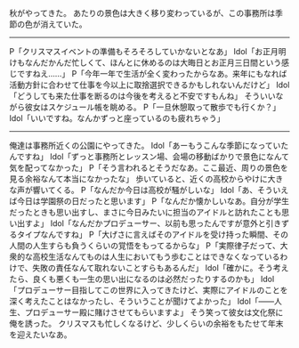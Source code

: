 秋がやってきた。
あたりの景色は大きく移り変わっているが、この事務所は季節の色が消えていた。

---

P「クリスマスイベントの準備もそろそろしていかないとなあ」
Idol「お正月明けもなんだかんだ忙しくて、ほんとに休めるのは大晦日とお正月三日間という感じですねえ……」
P「今年一年で生活が全く変わったからなあ。来年にもなれば活動方針に合わせて仕事を今以上に取捨選択できるかもしれないんだけど」
Idol「どうしても来た仕事を断るのは今後を考えると不安ですもんね」
そういいながら彼女はスケジュール帳を眺める。
P「一旦休憩取って散歩でも行くか？」
Idol「いいですね。なんかずっと座っているのも疲れちゃう」

---

俺達は事務所近くの公園にやってきた。
Idol「あーもうこんな季節になっていたんですね」
Idol「ずっと事務所とレッスン場、会場の移動ばかりで景色になんて気を配ってなかった」
P「そう言われるとそうだなあ。ここ最近、周りの景色を見る余裕なんて本当になかったな」
歩いていると、近くの高校からやけに大きな声が響いてくる。
P「なんだか今日は高校が騒がしいな」
Idol「あ、そういえば今日は学園祭の日だったと思います」
P「なんだか懐かしいなあ。自分が学生だったときも思い出すし、まさに今日みたいに担当のアイドルと訪れたことも思い出すよ」
Idol「なんだかプロデューサー、以前も思ったんですが意外と引きずるタイプなんですね」
P「大げさに言えばそのアイドルを受け持った瞬間、その人間の人生すらも負うくらいの覚悟をもってるからな」
P「実際律子だって、大衆的な高校生活なんてものは人生においてもう歩むことはできなくなっているわけで、失敗の責任なんて取れないことすらもあるんだ」
Idol「確かに。そう考えたら、良くも悪くも一生の思い出になるのは必然だったりするのかも」
Idol「プロデューサー目指してこの世界に入ってきたけど、実際にアイドルのことを深く考えたことはなかったし、そういうことが聞けてよかった」
Idol「――人生、プロデューサー殿に賭けさせてもらいますよ」
そう笑って彼女は文化祭に俺を誘った。
クリスマスも忙しくなるけど、少しくらいの余裕をもたせて年末を迎えたいなあ。
